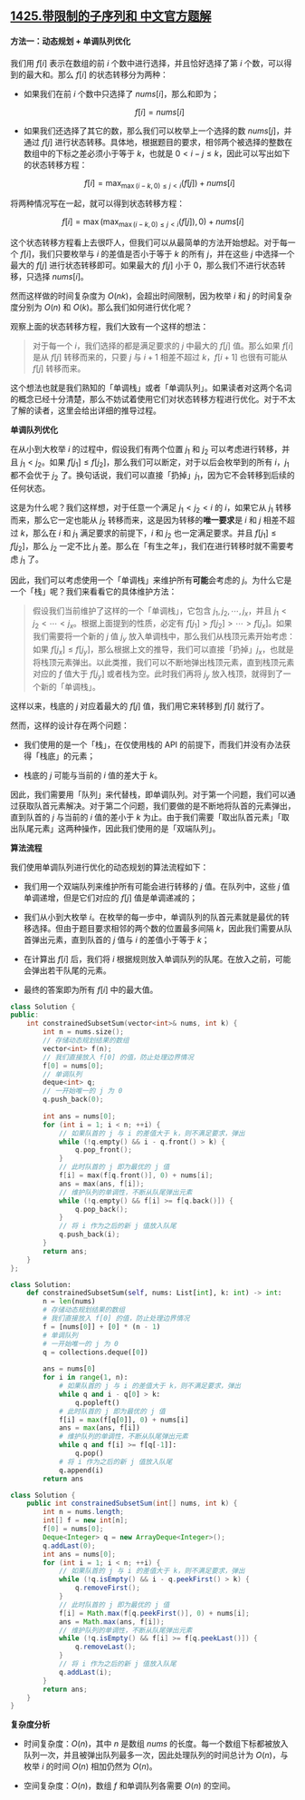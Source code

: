 ## [1425.带限制的子序列和 中文官方题解](https://leetcode.cn/problems/constrained-subsequence-sum/solutions/100000/dai-xian-zhi-de-zi-xu-lie-he-by-leetcode-k5dw)
#### 方法一：动态规划 + 单调队列优化

我们用 $f[i]$ 表示在数组的前 $i$ 个数中进行选择，并且恰好选择了第 $i$ 个数，可以得到的最大和。那么 $f[i]$ 的状态转移分为两种：

- 如果我们在前 $i$ 个数中只选择了 $\textit{nums}[i]$，那么和即为；

    $$
    f[i] = \textit{nums}[i]
    $$

- 如果我们还选择了其它的数，那么我们可以枚举上一个选择的数 $\textit{nums}[j]$，并通过 $f[j]$ 进行状态转移。具体地，根据题目的要求，相邻两个被选择的整数在数组中的下标之差必须小于等于 $k$，也就是 $0 < i - j \leq k$，因此可以写出如下的状态转移方程：

    $$
    f[i] = \max_{\max(i-k, 0) \leq j < i}(f[j]) + \textit{nums}[i]
    $$

将两种情况写在一起，就可以得到状态转移方程：

$$
f[i] = \max\left(\max_{\max(i-k, 0) \leq j < i}(f[j]), 0\right) + \textit{nums}[i]
$$

这个状态转移方程看上去很吓人，但我们可以从最简单的方法开始想起。对于每一个 $f[i]$，我们只要枚举与 $i$ 的差值是否小于等于 $k$ 的所有 $j$，并在这些 $j$ 中选择一个最大的 $f[j]$ 进行状态转移即可。如果最大的 $f[j]$ 小于 $0$，那么我们不进行状态转移，只选择 $\textit{nums}[i]$。

然而这样做的时间复杂度为 $O(nk)$，会超出时间限制，因为枚举 $i$ 和 $j$ 的时间复杂度分别为 $O(n)$ 和 $O(k)$。那么我们如何进行优化呢？

观察上面的状态转移方程，我们大致有一个这样的想法：

> 对于每一个 $i$，我们选择的都是满足要求的 $j$ 中最大的 $f[j]$ 值。那么如果 $f[i]$ 是从 $f[j]$ 转移而来的，只要 $j$ 与 $i+1$ 相差不超过 $k$，$f[i+1]$ 也很有可能从 $f[j]$ 转移而来。

这个想法也就是我们熟知的「单调栈」或者「单调队列」。如果读者对这两个名词的概念已经十分清楚，那么不妨试着使用它们对状态转移方程进行优化。对于不太了解的读者，这里会给出详细的推导过程。

**单调队列优化**

在从小到大枚举 $i$ 的过程中，假设我们有两个位置 $j_1$ 和 $j_2$ 可以考虑进行转移，并且 $j_1 < j_2$。如果 $f[j_1] \leq f[j_2]$，那么我们可以断定，对于以后会枚举到的所有 $i$，$j_1$ 都不会优于 $j_2$ 了。换句话说，我们可以直接「扔掉」$j_1$，因为它不会转移到后续的任何状态。

这是为什么呢？我们这样想，对于任意一个满足 $j_1 < j_2 < i$ 的 $i$，如果它从 $j_1$ 转移而来，那么它一定也能从 $j_2$ 转移而来，这是因为转移的**唯一要求**是 $i$ 和 $j$ 相差不超过 $k$，那么在 $i$ 和 $j_1$ 满足要求的前提下，$i$ 和 $j_2$ 也一定满足要求。并且 $f[j_1] \leq f[j_2]$，那么 $j_2$ 一定不比 $j_1$ 差。那么在「有生之年」，我们在进行转移时就不需要考虑 $j_1$ 了。

因此，我们可以考虑使用一个「单调栈」来维护所有**可能**会考虑的 $j$。为什么它是一个「栈」呢？我们来看看它的具体维护方法：

> 假设我们当前维护了这样的一个「单调栈」，它包含 $j_1, j_2, \cdots, j_x$，并且 $j_1 < j_2 < \cdots < j_x$。根据上面提到的性质，必定有 $f[j_1] > f[j_2] > \cdots > f[j_x]$。如果我们需要将一个新的 $j$ 值 $j_y$ 放入单调栈中，那么我们从栈顶元素开始考虑：如果 $f[j_x] \leq f[j_y]$，那么根据上文的推导，我们可以直接「扔掉」$j_x$，也就是将栈顶元素弹出。以此类推，我们可以不断地弹出栈顶元素，直到栈顶元素对应的 $f$ 值大于 $f[j_y]$ 或者栈为空。此时我们再将 $j_y$ 放入栈顶，就得到了一个新的「单调栈」。

这样以来，栈底的 $j$ 对应着最大的 $f[j]$ 值，我们用它来转移到 $f[i]$ 就行了。

然而，这样的设计存在两个问题：

- 我们使用的是一个「栈」，在仅使用栈的 API 的前提下，而我们并没有办法获得「栈底」的元素；

- 栈底的 $j$ 可能与当前的 $i$ 值的差大于 $k$。

因此，我们需要用「队列」来代替栈，即单调队列。对于第一个问题，我们可以通过获取队首元素解决。对于第二个问题，我们要做的是不断地将队首的元素弹出，直到队首的 $j$ 与当前的 $i$ 值的差小于 $k$ 为止。由于我们需要「取出队首元素」「取出队尾元素」这两种操作，因此我们使用的是「双端队列」。

**算法流程**

我们使用单调队列进行优化的动态规划的算法流程如下：

- 我们用一个双端队列来维护所有可能会进行转移的 $j$ 值。在队列中，这些 $j$ 值单调递增，但是它们对应的 $f[j]$ 值是单调递减的；

- 我们从小到大枚举 $i$。在枚举的每一步中，单调队列的队首元素就是最优的转移选择。但由于题目要求相邻的两个数的位置最多间隔 $k$，因此我们需要从队首弹出元素，直到队首的 $j$ 值与 $i$ 的差值小于等于 $k$；

- 在计算出 $f[i]$ 后，我们将 $i$ 根据规则放入单调队列的队尾。在放入之前，可能会弹出若干队尾的元素。

- 最终的答案即为所有 $f[i]$ 中的最大值。

```C++ [sol1-C++]
class Solution {
public:
    int constrainedSubsetSum(vector<int>& nums, int k) {
        int n = nums.size();
        // 存储动态规划结果的数组
        vector<int> f(n);
        // 我们直接放入 f[0] 的值，防止处理边界情况
        f[0] = nums[0];
        // 单调队列
        deque<int> q;
        // 一开始唯一的 j 为 0
        q.push_back(0);
        
        int ans = nums[0];
        for (int i = 1; i < n; ++i) {
            // 如果队首的 j 与 i 的差值大于 k，则不满足要求，弹出
            while (!q.empty() && i - q.front() > k) {
                q.pop_front();
            }
            // 此时队首的 j 即为最优的 j 值
            f[i] = max(f[q.front()], 0) + nums[i];
            ans = max(ans, f[i]);
            // 维护队列的单调性，不断从队尾弹出元素
            while (!q.empty() && f[i] >= f[q.back()]) {
                q.pop_back();
            }
            // 将 i 作为之后的新 j 值放入队尾
            q.push_back(i);
        }
        return ans;
    }
};
```

```Python [sol1-Python3]
class Solution:
    def constrainedSubsetSum(self, nums: List[int], k: int) -> int:
        n = len(nums)
        # 存储动态规划结果的数组
        # 我们直接放入 f[0] 的值，防止处理边界情况
        f = [nums[0]] + [0] * (n - 1)
        # 单调队列
        # 一开始唯一的 j 为 0
        q = collections.deque([0])
        
        ans = nums[0]
        for i in range(1, n):
            # 如果队首的 j 与 i 的差值大于 k，则不满足要求，弹出
            while q and i - q[0] > k:
                q.popleft()
            # 此时队首的 j 即为最优的 j 值
            f[i] = max(f[q[0]], 0) + nums[i]
            ans = max(ans, f[i])
            # 维护队列的单调性，不断从队尾弹出元素
            while q and f[i] >= f[q[-1]]:
                q.pop()
            # 将 i 作为之后的新 j 值放入队尾
            q.append(i)
        return ans
```

```Java [sol1-Java]
class Solution {
    public int constrainedSubsetSum(int[] nums, int k) {
        int n = nums.length;
        int[] f = new int[n];
        f[0] = nums[0];
        Deque<Integer> q = new ArrayDeque<Integer>();
        q.addLast(0);
        int ans = nums[0];
        for (int i = 1; i < n; ++i) {
            // 如果队首的 j 与 i 的差值大于 k，则不满足要求，弹出
            while (!q.isEmpty() && i - q.peekFirst() > k) {
                q.removeFirst();
            }
            // 此时队首的 j 即为最优的 j 值
            f[i] = Math.max(f[q.peekFirst()], 0) + nums[i];
            ans = Math.max(ans, f[i]);
            // 维护队列的单调性，不断从队尾弹出元素
            while (!q.isEmpty() && f[i] >= f[q.peekLast()]) {
                q.removeLast();
            }
            // 将 i 作为之后的新 j 值放入队尾
            q.addLast(i);
        }
        return ans;
    }
}
```

**复杂度分析**

- 时间复杂度：$O(n)$，其中 $n$ 是数组 $\textit{nums}$ 的长度。每一个数组下标都被放入队列一次，并且被弹出队列最多一次，因此处理队列的时间总计为 $O(n)$，与枚举 $i$ 的时间 $O(n)$ 相加仍然为 $O(n)$。

- 空间复杂度：$O(n)$，数组 $f$ 和单调队列各需要 $O(n)$ 的空间。